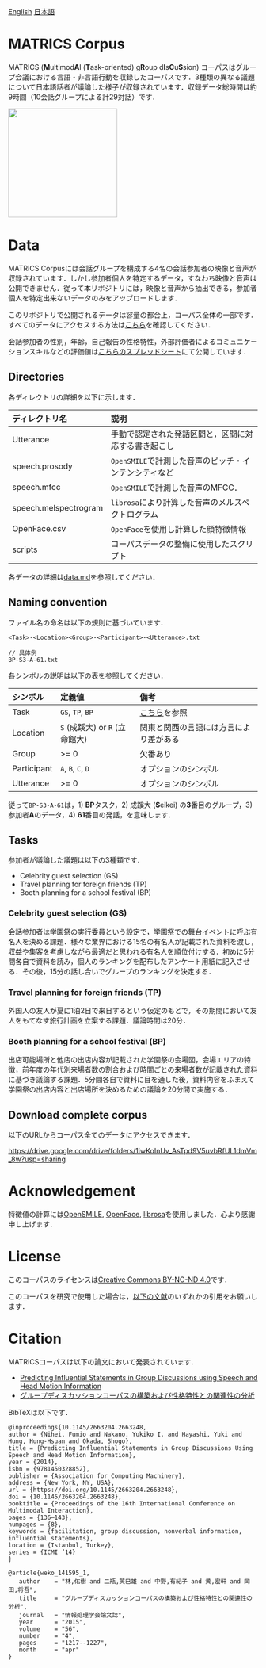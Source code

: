 
[English](README.md) [日本語](README-ja.md)

# MATRICS Corpus
MATRICS (**M**ultimod**A**l (**T**ask-oriented) g**R**oup d**I**s**C**u**S**sion) コーパスはグループ会議における言語・非言語行動を収録したコーパスです．3種類の異なる議題について日本語話者が議論した様子が収録されています．収録データ総時間は約9時間（10会話グループによる計29対話）です．

<img src="./misc/matrics.gif" height="220">


# Data

MATRICS Corpusには会話グループを構成する4名の会話参加者の映像と音声が収録されています．しかし参加者個人を特定するデータ，すなわち映像と音声は公開できません．従って本リポジトリには，映像と音声から抽出できる，参加者個人を特定出来ないデータのみをアップロードします．

このリポジトリで公開されるデータは容量の都合上，コーパス全体の一部です．すべてのデータにアクセスする方法は[こちら](#Download-complete-corpus)を確認してください．

会話参加者の性別，年齢，自己報告の性格特性，外部評価者によるコミュニケーションスキルなどの評価値は[こちらのスプレッドシート](https://docs.google.com/spreadsheets/d/1xlb-OS3ZGKxv8JRhEivDEije3ebN9YUlptM8EsGHnaY/edit?usp=sharing)にて公開しています．


## Directories

各ディレクトリの詳細を以下に示します．

|ディレクトリ名|説明|
|:--|:--|
|Utterance|手動で認定された発話区間と，区間に対応する書き起こし|
|speech.prosody|`OpenSMILE`で計測した音声のピッチ・インテンシティなど|
|speech.mfcc|`OpenSMILE`で計測した音声のMFCC．|
|speech.melspectrogram|`librosa`により計算した音声のメルスペクトログラム|
|OpenFace.csv|`OpenFace`を使用し計算した顔特徴情報|
|scripts|コーパスデータの整備に使用したスクリプト|

各データの詳細は[data.md](./data.md)を参照してください．


## Naming convention
ファイル名の命名は以下の規則に基づいています．

```
<Task>-<Location><Group>-<Participant>-<Utterance>.txt

// 具体例
BP-S3-A-61.txt
```

各シンボルの説明は以下の表を参照してください．

|シンボル|定義値|備考|
|:--|:--|:--|
|Task|`GS`, `TP`, `BP`|[こちら](#tasks)を参照|
|Location|`S` (成蹊大) or `R` (立命館大)|関東と関西の言語には方言により差がある|
|Group|>= 0|欠番あり|
|Participant|`A`, `B`, `C`, `D`|オプションのシンボル|
|Utterance|>= 0|オプションのシンボル|

従って`BP-S3-A-61`は，1) **BP**タスク，2) 成蹊大 (**S**eikei) の**3**番目のグループ，3) 参加者**A**のデータ，4) **61**番目の発話，を意味します．


## Tasks

参加者が議論した議題は以下の3種類です．

- Celebrity guest selection (GS)
- Travel planning for foreign friends (TP)
- Booth planning for a school festival (BP)


### Celebrity guest selection (GS)

会話参加者は学園祭の実行委員という設定で，学園祭での舞台イベントに呼ぶ有名人を決める課題．様々な業界における15名の有名人が記載された資料を渡し，収益や集客を考慮しながら最適だと思われる有名人を順位付けする．初めに5分間各自で資料を読み，個人のランキングを配布したアンケート用紙に記入させる．その後，15分の話し合いでグループのランキングを決定する．

### Travel planning for foreign friends (TP)

外国人の友人が夏に1泊2日で来日するという仮定のもとで，その期間において友人をもてなす旅行計画を立案する課題．議論時間は20分．

### Booth planning for a school festival (BP)

出店可能場所と他店の出店内容が記載された学園祭の会場図，会場エリアの特徴，前年度の年代別来場者数の割合および時間ごとの来場者数が記載された資料に基づき議論する課題．5分間各自で資料に目を通した後，資料内容をふまえて学園祭の出店内容と出店場所を決めるための議論を20分間で実施する．


## Download complete corpus

以下のURLからコーパス全てのデータにアクセスできます．

https://drive.google.com/drive/folders/1iwKoInUv_AsTpd9V5uvbRfUL1dmVm_8w?usp=sharing

# Acknowledgement

特徴値の計算には[OpenSMILE](https://github.com/audeering/opensmile), [OpenFace](https://github.com/TadasBaltrusaitis/OpenFace), [librosa](https://github.com/librosa/librosa)を使用しました．心より感謝申し上げます．

# License

このコーパスのライセンスは[Creative Commons BY-NC-ND 4.0](https://creativecommons.org/licenses/by-nc-nd/4.0/)です．

このコーパスを研究で使用した場合は，[以下の文献](#Citation)のいずれかの引用をお願いします．

# Citation

MATRICSコーパスは以下の論文において発表されています．
- [Predicting Influential Statements in Group Discussions using Speech and Head Motion Information](https://dl.acm.org/doi/10.1145/2663204.2663248)
- [グループディスカッションコーパスの構築および性格特性との関連性の分析](https://ipsj.ixsq.nii.ac.jp/ej/?action=pages_view_main&active_action=repository_view_main_item_detail&item_id=141595&item_no=1&page_id=13&block_id=8)

BibTeXは以下です．

```
@inproceedings{10.1145/2663204.2663248,
author = {Nihei, Fumio and Nakano, Yukiko I. and Hayashi, Yuki and Hung, Hung-Hsuan and Okada, Shogo},
title = {Predicting Influential Statements in Group Discussions Using Speech and Head Motion Information},
year = {2014},
isbn = {9781450328852},
publisher = {Association for Computing Machinery},
address = {New York, NY, USA},
url = {https://doi.org/10.1145/2663204.2663248},
doi = {10.1145/2663204.2663248},
booktitle = {Proceedings of the 16th International Conference on Multimodal Interaction},
pages = {136–143},
numpages = {8},
keywords = {facilitation, group discussion, nonverbal information, influential statements},
location = {Istanbul, Turkey},
series = {ICMI ’14}
}
```

```
@article{weko_141595_1,
   author	 = "林,佑樹 and 二瓶,芙巳雄 and 中野,有紀子 and 黄,宏軒 and 岡田,将吾",
   title	 = "グループディスカッションコーパスの構築および性格特性との関連性の分析",
   journal	 = "情報処理学会論文誌",
   year 	 = "2015",
   volume	 = "56",
   number	 = "4",
   pages	 = "1217--1227",
   month	 = "apr"
}
```  
